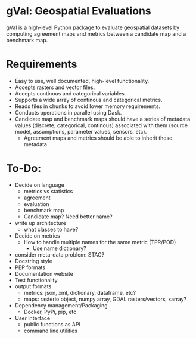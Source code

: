 # gVal: Geospatial Evaluations
gVal is a high-level Python package to evaluate geospatial datasets by computing agreement maps and metrics between a candidate map and a benchmark map.

# Requirements
- Easy to use, well documented, high-level functionality.
- Accepts rasters and vector files.
- Accepts continous and categorical variables.
- Supports a wide array of continous and categorical metrics.
- Reads files in chunks to avoid lower memory requirements.
- Conducts operations in parallel using Dask.
- Candidate map and benchmark maps should have a series of metadata values (discrete, categorical, continous) associated with them (source model, assumptions, parameter values, sensors, etc).
    - Agreement maps and metrics should be able to inherit these metadata 

# To-Do:
- Decide on language
    - metrics vs statistics
    - agreement
    - evaluation
    - benchmark map
    - Candidate map? Need better name?
- write up architecture
    - what classes to have?
- Decide on metrics
    - How to handle multiple names for the same metric (TPR/POD)
        - Use name dictionary?
- consider meta-data problem: STAC?
- Docstring style
- PEP formats
- Documentation website
- Test functionality
- output formats
    - metrics: json, xml, dictionary, dataframe, etc?
    - maps: rasterio object, numpy array, GDAL rasters/vectors, xarray?
- Dependency management/Packaging
    - Docker, PyPi, pip, etc
- User interface
    - public functions as API
    - command line utilities

